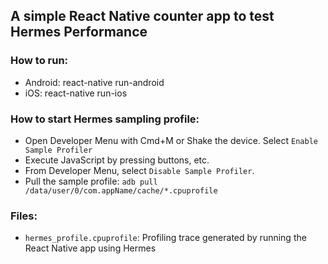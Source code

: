 ## A simple React Native counter app to test Hermes Performance
### How to run: 
- Android: react-native run-android
- iOS: react-native run-ios

### How to start Hermes sampling profile:
- Open Developer Menu with Cmd+M or Shake the device. Select `Enable Sample Profiler`
- Execute JavaScript by pressing buttons, etc.
- From Developer Menu, select `Disable Sample Profiler`. 
- Pull the sample profile: `adb pull /data/user/0/com.appName/cache/*.cpuprofile`

### Files:
- `hermes_profile.cpuprofile`: Profiling trace generated by running the React Native app using Hermes 
